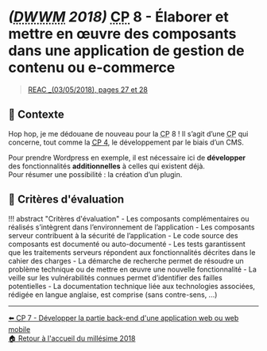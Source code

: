 # _(<abbr title="Développeur Web et Web Mobile">DWWM</abbr> 2018)_ <abbr title="Compétence Professionnelle">CP</abbr> 8 - Élaborer et mettre en œuvre des composants dans une application de gestion de contenu ou e-commerce
> [REAC _(03/05/2018), pages 27 et 28](https://www.banque.di.afpa.fr/EspaceEmployeursCandidatsActeurs/EGPResultat.aspx?ct=01280m03&type=t)

## 🚀 Contexte

Hop hop, je me dédouane de nouveau pour la <abbr title="Compétence Professionnelle">CP</abbr> 8 ! Il s’agit d’une <abbr title="Compétence Professionnelle">CP</abbr> qui concerne, tout comme la [<abbr title="Compétence Professionnelle">CP</abbr> 4](cp-4-realiser-une-interface-utilisateur-avec-une-solution-de-gestion-de-contenu-ou-e-commerce.md), le développement par le biais d’un CMS.

Pour prendre Wordpress en exemple, il est nécessaire ici de **développer** des fonctionnalités **additionnelles** à celles qui existent déjà.  
Pour résumer une possibilité : la création d’un plugin.


## 📝 Critères d'évaluation
!!! abstract "Critères d'évaluation"
    - Les composants complémentaires ou réalisés s’intègrent dans l’environnement de l’application
    - Les composants serveur contribuent à la sécurité de l’application
    - Le code source des composants est documenté ou auto-documenté
    - Les tests garantissent que les traitements serveurs répondent aux fonctionnalités décrites dans le cahier des charges
    - La démarche de recherche permet de résoudre un problème technique ou de mettre en œuvre une nouvelle fonctionnalité
    - La veille sur les vulnérabilités connues permet d’identifier des failles potentielles
    - La documentation technique liée aux technologies associées, rédigée en langue anglaise, est comprise (sans contre-sens, ...)

---

[⬅️ <abbr title="Compétence Professionnelle">CP</abbr> 7 - Développer la partie back-end d'une application web ou web mobile](cp-7-developper-la-partie-back-end-d-une-application-web-ou-web-mobile.md)  
[🏠 Retour à l'accueil du millésime 2018](index.md)